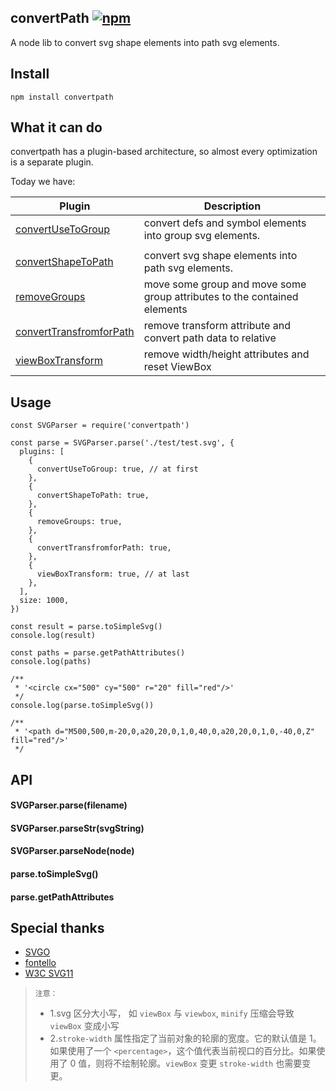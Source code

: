 ## convertPath [![npm](https://img.shields.io/badge/npm-convertpath-green.svg?style=flat-square)](https://www.npmjs.com/package/convertpath)

A node lib to convert svg shape elements into path svg elements.

## Install

```
npm install convertpath
```

## What it can do

convertpath has a plugin-based architecture, so almost every optimization is a separate plugin.

Today we have:

| Plugin                                                                                                              | Description                                                              |
| ------------------------------------------------------------------------------------------------------------------- | ------------------------------------------------------------------------ |
| [convertUseToGroup](https://github.com/pfan123/convertpath/blob/master/lib/filter/convertUseToGroup.js)             | convert defs and symbol elements into group svg elements.                |
|                                                                                                                     |
| [convertShapeToPath](https://github.com/pfan123/convertpath/blob/master/lib/filter/convertShapeToPath.js)           | convert svg shape elements into path svg elements.                       |
| [removeGroups](https://github.com/pfan123/convertpath/blob/master/lib/filter/removeGroups.js)                       | move some group and move some group attributes to the contained elements |
| [convertTransfromforPath](https://github.com/pfan123/convertpath/blob/master/lib/filter/convertTransfromforPath.js) | remove transform attribute and convert path data to relative             |
| [viewBoxTransform](https://github.com/pfan123/convertpath/blob/master/lib/filter/viewBoxTransform.js)               | remove width/height attributes and reset ViewBox                         |

## Usage

```
const SVGParser = require('convertpath')

const parse = SVGParser.parse('./test/test.svg', {
  plugins: [
    {
      convertUseToGroup: true, // at first
    },
    {
      convertShapeToPath: true,
    },
    {
      removeGroups: true,
    },
    {
      convertTransfromforPath: true,
    },
    {
      viewBoxTransform: true, // at last
    },
  ],
  size: 1000,
})

const result = parse.toSimpleSvg()
console.log(result)

const paths = parse.getPathAttributes()
console.log(paths)

/**
 * '<circle cx="500" cy="500" r="20" fill="red"/>'
 */
console.log(parse.toSimpleSvg())

/**
 * '<path d="M500,500,m-20,0,a20,20,0,1,0,40,0,a20,20,0,1,0,-40,0,Z" fill="red"/>'
 */

```

## API

#### SVGParser.parse(filename)

#### SVGParser.parseStr(svgString)

#### SVGParser.parseNode(node)

#### parse.toSimpleSvg()

#### parse.getPathAttributes

## Special thanks

- [SVGO](https://github.com/svg/svgo)
- [fontello](https://github.com/fontello/svgpath)
- [W3C SVG11](https://www.w3.org/TR/SVG11/)

> `注意：`
>
> - 1.svg 区分大小写， 如 `viewBox` 与 `viewbox`, `minify` 压缩会导致 `viewBox` 变成小写
> - 2.`stroke-width` 属性指定了当前对象的轮廓的宽度。它的默认值是 1。如果使用了一个 `<percentage>`，这个值代表当前视口的百分比。如果使用了 0 值，则将不绘制轮廓。`viewBox` 变更 `stroke-width` 也需要变更。
